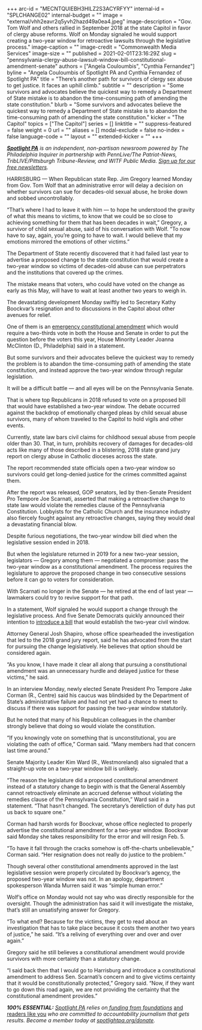 +++
arc-id = "MECNTQUIEBH3HILZ2S3ACYRFYY"
internal-id = "SPLCHANGE02"
internal-budget = ""
image = "external/vhh2eavr2q5yvh2hazd49a0ea4.jpeg"
image-description = "Gov. Tom Wolf and others rallied in September 2018 at the state Capitol in favor of clergy abuse reforms. Wolf on Monday signaled he would support creating a two-year window for retroactive lawsuits through the legislative process."
image-caption = ""
image-credit = "Commonwealth Media Services"
image-size = ""
published = 2021-02-01T23:16:29Z
slug = "pennsylvania-clergy-abuse-lawsuit-window-bill-constitutional-amendment-senate"
authors = ["Angela Couloumbis", "Cynthia Fernandez"]
byline = "Angela Couloumbis of Spotlight PA and Cynthia Fernandez of Spotlight PA"
title = "There’s another path for survivors of clergy sex abuse to get justice. It faces an uphill climb."
subtitle = ""
description = "Some survivors and advocates believe the quickest way to remedy a Department of State mistake is to abandon the time-consuming path of amending the state constitution."
blurb = "Some survivors and advocates believe the quickest way to remedy a Department of State mistake is to abandon the time-consuming path of amending the state constitution."
kicker = "The Capitol"
topics = ["The Capitol"]
series = []
linktitle = ""
suppress-featured = false
weight = 0
url = ""
aliases = []
modal-exclude = false
no-index = false
language-code = ""
layout = ""
extended-kicker = ""
+++

<a href="https://www.spotlightpa.org/"><i><b>Spotlight PA</b></i></a><i> is an independent, non-partisan newsroom powered by The Philadelphia Inquirer in partnership with PennLive/The Patriot-News, TribLIVE/Pittsburgh Tribune-Review, and WITF Public Media. </i><a href="https://www.spotlightpa.org/newsletters"><i>Sign up for our free newsletters</i></a><i>.</i>

HARRISBURG — When Republican state Rep. Jim Gregory learned Monday from Gov. Tom Wolf that an administrative error will delay a decision on whether survivors can sue for decades-old sexual abuse, he broke down and sobbed uncontrollably.

“That’s where I had to leave it with him — to hope he understood the gravity of what this means to victims, to know that we could be so close to achieving something for them that has been decades in wait,” Gregory, a survivor of child sexual abuse, said of his conversation with Wolf. “To now have to say, again, you’re going to have to wait. I would believe that my emotions mirrored the emotions of other victims.”

The Department of State recently discovered that it had failed last year to advertise a proposed change to the state constitution that would create a two-year window so victims of decades-old abuse can sue perpetrators and the institutions that covered up the crimes.

The mistake means that voters, who could have voted on the change as early as this May, will have to wait at least another two years to weigh in.

The devastating development Monday swiftly led to Secretary Kathy Boockvar’s resignation and to discussions in the Capitol about other avenues for relief.

One of them is an <a href="https://www.legis.state.pa.us/cfdocs/legis/LI/consCheck.cfm?txtType=HTM&ttl=00&div=0&chpt=11">emergency constitutional amendment</a> which would require a two-thirds vote in both the House and Senate in order to put the question before the voters this year, House Minority Leader Joanna McClinton (D., Philadelphia) said in a statement.

<script src="https://www.spotlightpa.org/embed.js" async></script><div data-spl-embed-version="1" data-spl-src="https://www.spotlightpa.org/embeds/newsletter/"></div>

But some survivors and their advocates believe the quickest way to remedy the problem is to abandon the time-consuming path of amending the state constitution, and instead approve the two-year window through regular legislation.

It will be a difficult battle — and all eyes will be on the Pennsylvania Senate.

That is where top Republicans in 2018 refused to vote on a proposed bill that would have established a two-year window. The debate occurred against the backdrop of emotionally charged pleas by child sexual abuse survivors, many of whom traveled to the Capitol to hold vigils and other events.

Currently, state law bars civil claims for childhood sexual abuse from people older than 30. That, in turn, prohibits recovery of damages for decades-old acts like many of those described in a blistering, 2018 state grand jury report on clergy abuse in Catholic dioceses across the state.

The report recommended state officials open a two-year window so survivors could get long-denied justice for the crimes committed against them.

After the report was released, GOP senators, led by then-Senate President Pro Tempore Joe Scarnati, asserted that making a retroactive change to state law would violate the remedies clause of the Pennsylvania Constitution. Lobbyists for the Catholic Church and the insurance industry also fiercely fought against any retroactive changes, saying they would deal a devastating financial blow.

Despite furious negotiations, the two-year window bill died when the legislative session ended in 2018.

But when the legislature returned in 2019 for a new two-year session, legislators — Gregory among them — negotiated a compromise: pass the two-year window as a constitutional amendment. The process requires the legislature to approve the proposed change in two consecutive sessions before it can go to voters for consideration.

With Scarnati no longer in the Senate — he retired at the end of last year — lawmakers could try to revive support for that path.

In a statement, Wolf signaled he would support a change through the legislative process. And five Senate Democrats quickly announced their intention to <a href="https://www.legis.state.pa.us/cfdocs/Legis/CSM/showMemoPublic.cfm?chamber=S&SPick=20210&cosponId=34510">introduce a bill</a> that would establish the two-year civil window.

Attorney General Josh Shapiro, whose office spearheaded the investigation that led to the 2018 grand jury report, said he has advocated from the start for pursuing the change legislatively. He believes that option should be considered again.

“As you know, I have made it clear all along that pursuing a constitutional amendment was an unnecessary hurdle and delayed justice for these victims,” he said.

In an interview Monday, newly elected Senate President Pro Tempore Jake Corman (R., Centre) said his caucus was blindsided by the Department of State’s administrative failure and had not yet had a chance to meet to discuss if there was support for passing the two-year window statutorily.

But he noted that many of his Republican colleagues in the chamber strongly believe that doing so would violate the constitution.

“If you knowingly vote on something that is unconstitutional, you are violating the oath of office,” Corman said. “Many members had that concern last time around.”

Senate Majority Leader Kim Ward (R., Westmoreland) also signaled that a straight-up vote on a two-year window bill is unlikely.

“The reason the legislature did a proposed constitutional amendment instead of a statutory change to begin with is that the General Assembly cannot retroactively eliminate an accrued defense without violating the remedies clause of the Pennsylvania Constitution,” Ward said in a statement. “That hasn’t changed. The secretary’s dereliction of duty has put us back to square one.”

Corman had harsh words for Boockvar, whose office neglected to properly advertise the constitutional amendment for a two-year window. Boockvar said Monday she takes responsibility for the error and will resign Feb. 5.

“To have it fall through the cracks somehow is off-the-charts unbelievable,” Corman said. “Her resignation does not really do justice to the problem.”

<script src="https://www.spotlightpa.org/embed.js" async></script><div data-spl-embed-version="1" data-spl-src="https://www.spotlightpa.org/embeds/donate/?teaser_text=Spotlight%20PA%20provides%20essential%2C%20public-service%20journalism%20thanks%20to%20readers%20like%20you.%20Help%20us%20continue%20that%20work."></div>

Though several other constitutional amendments approved in the last legislative session were properly circulated by Boockvar’s agency, the proposed two-year window was not. In an apology, department spokesperson Wanda Murren said it was “simple human error.”

Wolf’s office on Monday would not say who was directly responsible for the oversight. Though the administration has said it will investigate the mistake, that’s still an unsatisfying answer for Gregory.

“To what end? Because for the victims, they get to read about an investigation that has to take place because it costs them another two years of justice,” he said. “It’s a reliving of everything over and over and over again.”

Gregory said he still believes a constitutional amendment would provide survivors with more certainty than a statutory change.

“I said back then that I would go to Harrisburg and introduce a constitutional amendment to address Sen. Scarnati’s concern and to give victims certainty that it would be constitutionally protected,” Gregory said. “Now, if they want to go down this road again, we are not providing the certainty that the constitutional amendment provides.”

<i><b>100% ESSENTIAL:</b></i><i> </i><a href="https://www.spotlightpa.org/"><i>Spotlight PA</i></a><i> relies on</i><a href="https://www.spotlightpa.org/support"><i> funding from foundations</i></a><i> </i><a href="https://www.spotlightpa.org/support">and readers like you</a><i> who are committed to accountability journalism that gets results. Become a member today at </i><a href="http://spotlightpa.fundjournalism.org/donate?campaign=701Dn000000YgovIAC"><i>spotlightpa.org/donate</i></a><i>.</i>
